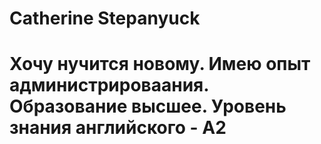 #  Catherine  Stepanyuck
#  Хочу нучится новому. Имею опыт администрироваания. Образование высшее. Уровень знания английского - А2

